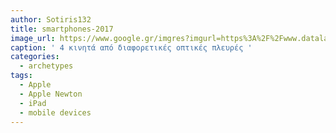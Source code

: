 ```yaml
---
author: Sotiris132
title: smartphones-2017
image_url: https://www.google.gr/imgres?imgurl=https%3A%2F%2Fwww.datalabs.gr%2Fwp-content%2Fuploads%2F2017%2F01%2Fsmartphones-2017.png&imgrefurl=https%3A%2F%2Fwww.datalabs.gr%2Fanakthsh-dedomenon%2Fanakthsh-dedomenon-apo-kinito-tablet%2F&docid=oBg7JLuAIIkBNM&tbnid=dRwGsWzoXTxDeM%3A&vet=10ahUKEwiyiIyer5feAhWhp4sKHXUdBV0QMwhLKBgwGA..i&w=1024&h=818&bih=969&biw=1920&q=%2Fimages%2Fmobile.png&ved=0ahUKEwiyiIyer5feAhWhp4sKHXUdBV0QMwhLKBgwGA&iact=mrc&uact=8
caption: ' 4 κινητά από διαφορετικές οπτικές πλευρές '
categories:
  - archetypes
tags:
  - Apple
  - Apple Newton
  - iPad
  - mobile devices
---
```

